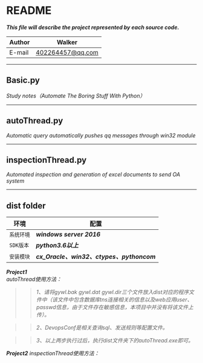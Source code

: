 README
==============
***This file will describe the project represented by each source code.***

|Author|Walker|
|---|---
|E-mail|402264457@qq.com

****
## Basic.py
*Study notes（Automate The Boring Stuff With Python）*
*****
## autoThread.py
*Automatic query automatically pushes qq messages through win32 module*
*****
## inspectionThread.py
*Automated inspection and generation of excel documents to send OA system*
*****
## dist folder

|环境|配置|
|----|-----|
|`系统环境`|***windows server 2016***|
|`SDK版本`|___python3.6以上___|
|`安装模块`|___cx_Oracle、win32、ctypes、pythoncom___|       
  
  
***Project1***   
*autoThread使用方法：*  
>>*1、请将gywl.bak gywl.dat gywl.dir三个文件放入dist对应的程序文件中（该文件中包含数据库tns连接相关的信息以及web应用user、passwd信息，由于文件存在敏感信息，本项目中并没有将该文件上传）。*  

>>*2、DevopsConf是相关查询sql、发送规则等配置文件。*  

>>*3、以上两步执行过后，执行dist文件夹下的autoThread.exe即可。*    
  
  
***Project2***
*inspectionThread使用方法：*  
